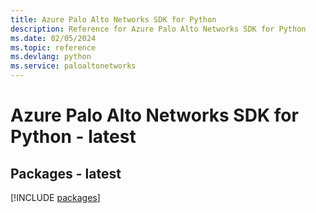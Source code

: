 ```yaml
---
title: Azure Palo Alto Networks SDK for Python
description: Reference for Azure Palo Alto Networks SDK for Python
ms.date: 02/05/2024
ms.topic: reference
ms.devlang: python
ms.service: paloaltonetworks
---
```

# Azure Palo Alto Networks SDK for Python - latest
## Packages - latest
[!INCLUDE [packages](palo-alto-networks-index.md)]